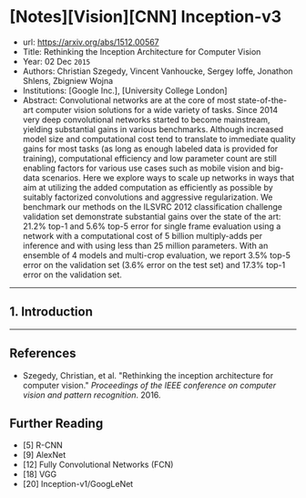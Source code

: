 # [Notes][Vision][CNN] Inception-v3

* url: https://arxiv.org/abs/1512.00567
* Title: Rethinking the Inception Architecture for Computer Vision
* Year: 02 Dec `2015`
* Authors: Christian Szegedy, Vincent Vanhoucke, Sergey Ioffe, Jonathon Shlens, Zbigniew Wojna
* Institutions: [Google Inc.], [University College London]
* Abstract: Convolutional networks are at the core of most state-of-the-art computer vision solutions for a wide variety of tasks. Since 2014 very deep convolutional networks started to become mainstream, yielding substantial gains in various benchmarks. Although increased model size and computational cost tend to translate to immediate quality gains for most tasks (as long as enough labeled data is provided for training), computational efficiency and low parameter count are still enabling factors for various use cases such as mobile vision and big-data scenarios. Here we explore ways to scale up networks in ways that aim at utilizing the added computation as efficiently as possible by suitably factorized convolutions and aggressive regularization. We benchmark our methods on the ILSVRC 2012 classification challenge validation set demonstrate substantial gains over the state of the art: 21.2% top-1 and 5.6% top-5 error for single frame evaluation using a network with a computational cost of 5 billion multiply-adds per inference and with using less than 25 million parameters. With an ensemble of 4 models and multi-crop evaluation, we report 3.5% top-5 error on the validation set (3.6% error on the test set) and 17.3% top-1 error on the validation set.

----------------------------------------------------------------------------------------------------

## 1. Introduction



----------------------------------------------------------------------------------------------------

## References

* Szegedy, Christian, et al. "Rethinking the inception architecture for computer vision." *Proceedings of the IEEE conference on computer vision and pattern recognition*. 2016.

## Further Reading

* [5] R-CNN
* [9] AlexNet
* [12] Fully Convolutional Networks (FCN)
* [18] VGG
* [20] Inception-v1/GoogLeNet
